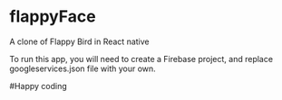 # flappyFace

A clone of Flappy Bird in React native

To run this app, you will need to create a Firebase project, and replace googleservices.json file with your own.

#Happy coding
